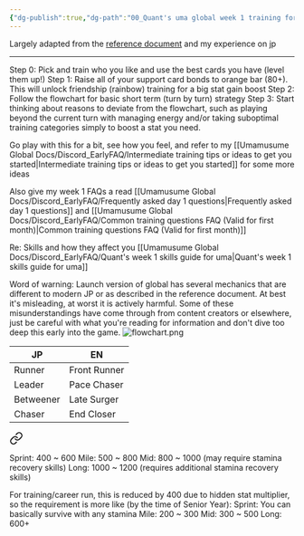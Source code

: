 ```yaml
---
{"dg-publish":true,"dg-path":"00_Quant's uma global week 1 training for dummies.md","permalink":"/00-quant-s-uma-global-week-1-training-for-dummies/","created":"2025-06-27T22:37:49.736+07:00","updated":"2025-07-21T00:29:07.463+07:00"}
---
```


Largely adapted from the [reference document](https://docs.google.com/document/d/11X2P7pLuh-k9E7PhRiD20nDX22rNWtCpC1S4IMx_8pQ) and my experience on jp

---
Step 0: Pick and train who you like and use the best cards you have (level them up!)
Step 1: Raise all of your support card bonds to orange bar (80+). This will unlock friendship (rainbow) training for a big stat gain boost
Step 2: Follow the flowchart for basic short term (turn by turn) strategy
Step 3: Start thinking about reasons to deviate from the flowchart, such as playing beyond the current turn with managing energy and/or taking suboptimal training categories simply to boost a stat you need.

Go play with this for a bit, see how you feel, and refer to my [[Umamusume Global Docs/Discord_EarlyFAQ/Intermediate training tips or ideas to get you started\|Intermediate training tips or ideas to get you started]] for some more ideas

Also give my week 1 FAQs a read [[Umamusume Global Docs/Discord_EarlyFAQ/Frequently asked day 1 questions\|Frequently asked day 1 questions]] and [[Umamusume Global Docs/Discord_EarlyFAQ/Common training questions FAQ (Valid for first month)\|Common training questions FAQ (Valid for first month)]]

Re: Skills and how they affect you [[Umamusume Global Docs/Discord_EarlyFAQ/Quant's week 1 skills guide for uma\|Quant's week 1 skills guide for uma]]

Word of warning:
Launch version of global has several mechanics that are different to modern JP or as described in the reference document. At best it's misleading, at worst it is actively harmful. Some of these misunderstandings have come through from content creators or elsewhere, just be careful with what you're reading for information and don't dive too deep this early into the game.
![flowchart.png](/img/user/Umamusume%20Global%20Docs/flowchart.png)

| JP        | EN           |
| --------- | ------------ |
| Runner    | Front Runner |
| Leader    | Pace Chaser  |
| Betweener | Late Surger  |
| Chaser    | End Closer   |

<div class="transclusion internal-embed is-loaded"><a class="markdown-embed-link" href="/umamusume-global-docs/discord-training-req/estimated-threshold-for-stamina-requirement/" aria-label="Open link"><svg xmlns="http://www.w3.org/2000/svg" width="24" height="24" viewBox="0 0 24 24" fill="none" stroke="currentColor" stroke-width="2" stroke-linecap="round" stroke-linejoin="round" class="svg-icon lucide-link"><path d="M10 13a5 5 0 0 0 7.54.54l3-3a5 5 0 0 0-7.07-7.07l-1.72 1.71"></path><path d="M14 11a5 5 0 0 0-7.54-.54l-3 3a5 5 0 0 0 7.07 7.07l1.71-1.71"></path></svg></a><div class="markdown-embed">




Sprint: 400 ~ 600 
Mile: 500 ~ 800
Mid: 800 ~ 1000 (may require stamina recovery skills)
Long: 1000 ~ 1200 (requires additional stamina recovery skills)

For training/career run, this is reduced by 400 due to hidden stat multiplier, so the requirement is more like (by the time of Senior Year):
Sprint: You can basically survive with any stamina
Mile: 200 ~ 300
Mid: 300 ~ 500
Long: 600+

</div></div>
